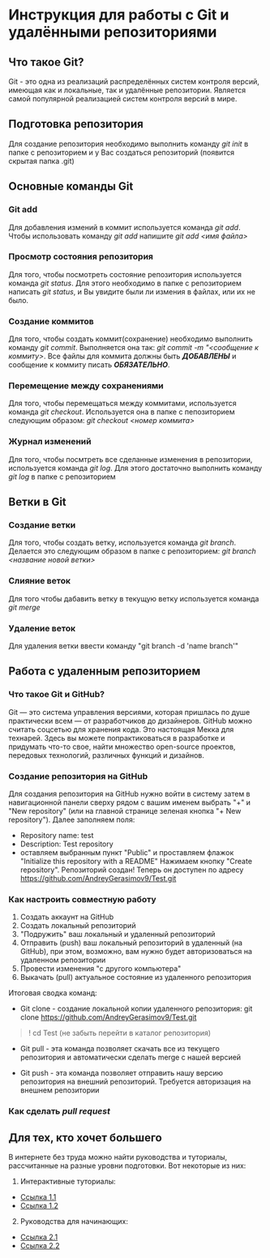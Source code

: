 # Инструкция для работы с Git и удалёнными репозиториями

## Что такое Git?
Git - это одна из реализаций распределённых систем контроля версий, имеющая как и локальные, так и удалённые репозитории. Является самой популярной реализацией систем контроля версий в мире.

## Подготовка репозитория
Для создание репозитория необходимо выполнить команду *git init*  в папке с репозиторием и у Вас создаться репозиторий (появится скрытая папка .git)

## Основные команды Git

### Git add
Для добавления измений в коммит используется команда *git add*. Чтобы использовать команду *git add* напишите *git add <имя файла>*

### Просмотр состояния репозитория
Для того, чтобы посмотреть состояние репозитория используется команда *git status*. Для этого необходимо в папке с репозиторием написать *git status*, и Вы увидите были ли измения в файлах, или их не было.

### Создание коммитов
Для того, чтобы создать коммит(сохранение) необходимо выполнить команду *git commit*. Выполняется она так: *git commit -m "<сообщение к коммиту>*. Все файлы для коммита должны быть ***ДОБАВЛЕНЫ*** и сообщение к коммиту писать ***ОБЯЗАТЕЛЬНО***.

### Перемещение между сохранениями
Для того, чтобы перемещаться между коммитами, используется команда *git checkout*. Используется она в папке с пепозиторием следующим образом: *git checkout <номер коммита>*

### Журнал изменений
Для того, чтобы посмтреть все сделанные изменения в репозитории, используется команда *git log*. Для этого достаточно выполнить команду *git log* в папке с репозиторием

## Ветки в Git

### Создание ветки

Для того, чтобы создать ветку, используется команда *git branch*. Делается это следующим образом в папке с репозиторием: *git branch <название новой ветки>*

### Слияние веток

Для того чтобы дабавить ветку в текущую ветку используется команда *git merge <name branch>*

### Удаление веток
Для удаления ветки ввести команду "git branch -d 'name branch'"

## Работа с удаленным репозиторием
### Что такое Git и GitHub?
Git — это система управления версиями, которая пришлась по душе практически всем — от разработчиков до дизайнеров. GitHub можно считать соцсетью для хранения кода. Это настоящая Мекка для технарей. Здесь вы можете попрактиковаться в разработке и придумать что-то свое, найти множество open-source проектов, передовых технологий, различных функций и дизайнов.

### Создание репозитория на GitHub 
Для создания репозитория на GitHub нужно войти в систему затем в навигационной панели сверху рядом с вашим именем выбрать "+" и "New repository" (или на главной странице зеленая кнопка "+ New repository"). Далее заполняем поля: 
* Repository name: test 
* Description: Test repository 
* оставляем выбранным пункт "Public" и проставляем флажок "Initialize this repository with a README" 
Нажимаем кнопку "Create repository". Репозиторий создан! Теперь он доступен по адресу https://github.com/AndreyGerasimov9/Test.git

### Как настроить совместную работу 
1. Создать аккаунт на GitHub
2. Создать локальный репозиторий
3. "Подружить" ваш локальный и удаленный репозиторий
4. Отправить (push) ваш локальный репозиторий в удаленный (на GitHub), при этом, возможно, вам нужно будет авторизоваться на удаленном репозитории
5. Провести изменения "с другого компьютера"
6. Выкачать (pull) актуальное состояние из удаленного репозитория

Итоговая сводка команд: 
* Git clone - cоздание локальной копии удаленного репозитория: 
git clone https://github.com/AndreyGerasimov9/Test.git
> ! cd Test  (не забыть перейти в каталог репозитория)

* Git pull - эта команда позволяет скачать все из текущего репозитория и автоматически сделать merge с нашей версией

* Git push - эта команда позволяет отправить нашу версию репозитория на внешний репозиторий. Требуется авторизация на внешнем репозитории

### Как сделать *pull request*

## Для тех, кто хочет большего 
В интернете без труда можно найти руководства и туториалы, рассчитанные на разные уровни подготовки. Вот некоторые из них: 
1. Интерактивные туториалы: 
* [Ссылка 1.1](http://githowto.com/ru)
* [Ссылка 1.2](http://pcottle.github.io/learnGitBranching/)
2. Руководства для начинающих: 
* [Ссылка 2.1](http://ruseller.com/lessons.php?rub=28&id=2035)
* [Ссылка 2.2](http://cluster.krc.karelia.ru/doc/rukovodstvo_GIT.pdf)